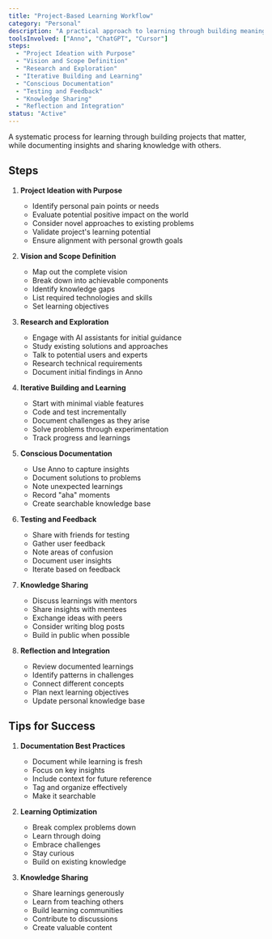 ```yaml
---
title: "Project-Based Learning Workflow"
category: "Personal"
description: "A practical approach to learning through building meaningful projects, with emphasis on documentation and knowledge sharing"
toolsInvolved: ["Anno", "ChatGPT", "Cursor"]
steps:
  - "Project Ideation with Purpose"
  - "Vision and Scope Definition"
  - "Research and Exploration"
  - "Iterative Building and Learning"
  - "Conscious Documentation"
  - "Testing and Feedback"
  - "Knowledge Sharing"
  - "Reflection and Integration"
status: "Active"
---
```


A systematic process for learning through building projects that matter, while documenting insights and sharing knowledge with others.

## Steps

1. **Project Ideation with Purpose**
   - Identify personal pain points or needs
   - Evaluate potential positive impact on the world
   - Consider novel approaches to existing problems
   - Validate project's learning potential
   - Ensure alignment with personal growth goals

2. **Vision and Scope Definition**
   - Map out the complete vision
   - Break down into achievable components
   - Identify knowledge gaps
   - List required technologies and skills
   - Set learning objectives

3. **Research and Exploration**
   - Engage with AI assistants for initial guidance
   - Study existing solutions and approaches
   - Talk to potential users and experts
   - Research technical requirements
   - Document initial findings in Anno

4. **Iterative Building and Learning**
   - Start with minimal viable features
   - Code and test incrementally
   - Document challenges as they arise
   - Solve problems through experimentation
   - Track progress and learnings

5. **Conscious Documentation**
   - Use Anno to capture insights
   - Document solutions to problems
   - Note unexpected learnings
   - Record "aha" moments
   - Create searchable knowledge base

6. **Testing and Feedback**
   - Share with friends for testing
   - Gather user feedback
   - Note areas of confusion
   - Document user insights
   - Iterate based on feedback

7. **Knowledge Sharing**
   - Discuss learnings with mentors
   - Share insights with mentees
   - Exchange ideas with peers
   - Consider writing blog posts
   - Build in public when possible

8. **Reflection and Integration**
   - Review documented learnings
   - Identify patterns in challenges
   - Connect different concepts
   - Plan next learning objectives
   - Update personal knowledge base

## Tips for Success

1. **Documentation Best Practices**
   - Document while learning is fresh
   - Focus on key insights
   - Include context for future reference
   - Tag and organize effectively
   - Make it searchable

2. **Learning Optimization**
   - Break complex problems down
   - Learn through doing
   - Embrace challenges
   - Stay curious
   - Build on existing knowledge

3. **Knowledge Sharing**
   - Share learnings generously
   - Learn from teaching others
   - Build learning communities
   - Contribute to discussions
   - Create valuable content

&nbsp;
&nbsp;
&nbsp; 